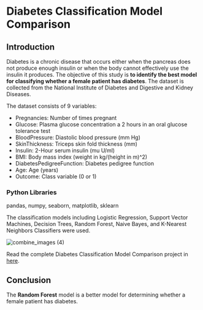 # Diabetes Classification Model Comparison

## Introduction
Diabetes is a chronic disease that occurs either when the pancreas does not produce enough insulin or when the body cannot effectively use the insulin it produces. The objective of this study is **to identify the best model for classifying whether a female patient has diabetes**. The dataset is collected from the National Institute of Diabetes and Digestive and Kidney Diseases.

The dataset consists of 9 variables:
* Pregnancies: Number of times pregnant
* Glucose: Plasma glucose concentration a 2 hours in an oral glucose tolerance test
* BloodPressure: Diastolic blood pressure (mm Hg)
* SkinThickness: Triceps skin fold thickness (mm)
* Insulin: 2-Hour serum insulin (mu U/ml)
* BMI: Body mass index (weight in kg/(height in m)^2)
* DiabetesPedigreeFunction: Diabetes pedigree function
* Age: Age (years)
* Outcome: Class variable (0 or 1)

### Python Libraries
pandas, numpy, seaborn, matplotlib, sklearn

The classification models including Logistic Regression, Support Vector Machines, Decision Trees, Random Forest, Naive Bayes, and K-Nearest Neighbors Classifiers were used.

![combine_images (4)](https://user-images.githubusercontent.com/118715799/210971140-59bbfeba-31d3-4c4c-bf45-5e4fc866aaaa.jpg)

Read the complete Diabetes Classification Model Comparison project in [here](https://github.com/seuwenfei/Diabetes-classification-model-comparison/blob/main/classification-model-comparison.ipynb).

## Conclusion
The **Random Forest** model is a better model for determining whether a female patient has diabetes.
